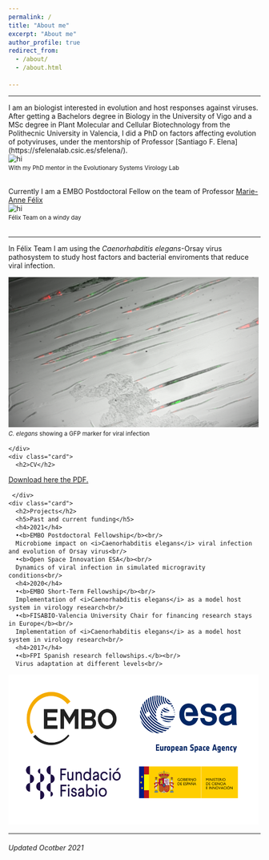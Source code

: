 ```yaml
---
permalink: /
title: "About me"
excerpt: "About me"
author_profile: true
redirect_from: 
  - /about/
  - /about.html

---
```


<hr/>
I am an biologist interested in evolution and host responses against viruses. After getting a Bachelors degree in Biology in the University of Vigo and a MSc degree in Plant Molecular and Cellular Biotechnology from the Polithecnic University in Valencia, I did a PhD on factors affecting evolution of potyviruses, under the mentorship of Professor [Santiago F. Elena](https://sfelenalab.csic.es/sfelena/).<br/> 
<img src="/images/New_20211108_Santi.jpeg" alt="hi" class="center" height="300" width="500"/> <br/>
<small>With my PhD mentor in the Evolutionary Systems Virology Lab</small><br/> 
<br/> 

Currently I am a EMBO Postdoctoral Fellow on the team of Professor [Marie-Anne Félix](https://www.ibens.ens.fr/?rubrique29&lang=en)  <br/>
<img src="/images/Felix_team.jpg" alt="hi" class="center" height="300" width="500"/> <br/>
<small>Félix Team on a windy day</small><br/> 
<br/> 


  
<hr/>    
In Félix Team I am using the <i>Caenorhabditis elegans</i>-Orsay virus pathosystem to study host factors and bacterial enviroments that reduce viral infection.

<img src="/images/worms_orv.png" alt="hi" class="center" height="300" width="500"/> <br/>
<small><i>C. elegans</i> showing a GFP marker for viral infection</small>

    </div>
    <div class="card">
      <h2>CV</h2>
<a href="https://github.com/GonzalezRvirus/RubenGonzalez.github.io/raw/master/_pages/CV.pdf" target="_blank">Download here the PDF.</a>
    </div>
    
     </div>
    <div class="card">
      <h2>Projects</h2>
      <h5>Past and current funding</h5>
      <h4>2021</h4>
      •<b>EMBO Postdoctoral Fellowship</b><br/>
      Microbiome impact on <i>Caenorhabditis elegans</i> viral infection and evolution of Orsay virus<br/>
      •<b>Open Space Innovation ESA</b><br/>
      Dynamics of viral infection in simulated microgravity conditions<br/>
      <h4>2020</h4>
      •<b>EMBO Short-Term Fellowship</b><br/>
      Implementation of <i>Caenorhabditis elegans</i> as a model host system in virology research<br/>
      •<b>FISABIO-Valencia University Chair for financing research stays in Europe</b><br/>
      Implementation of <i>Caenorhabditis elegans</i> as a model host system in virology research<br/>
      <h4>2017</h4>
      •<b>FPI Spanish research fellowships.</b><br/>
      Virus adaptation at different levels<br/>
<img src="/images/funding.png" alt="hi" class="center" height="300" width="500"/> 
       </div>
  
<hr/>
<div class="footer">
  <h6>Updated Ocotber 2021</h6>
</div>
